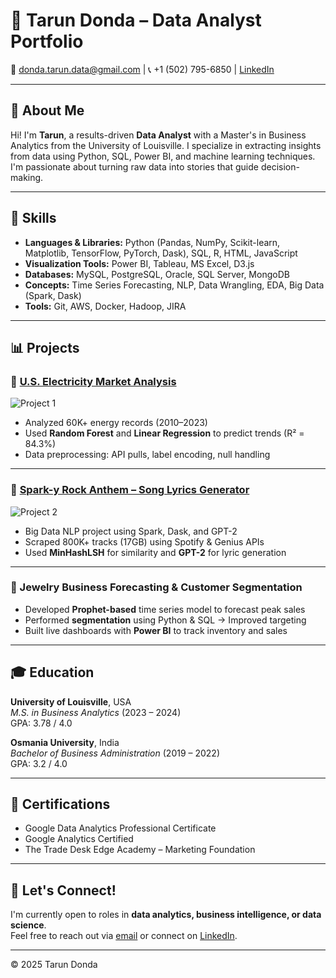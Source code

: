 # 💼 Tarun Donda – Data Analyst Portfolio

📧 donda.tarun.data@gmail.com | 📞 +1 (502) 795-6850 | [LinkedIn](https://www.linkedin.com/in/your-profile)  

---

## 👋 About Me

Hi! I'm **Tarun**, a results-driven **Data Analyst** with a Master's in Business Analytics from the University of Louisville. I specialize in extracting insights from data using Python, SQL, Power BI, and machine learning techniques. I'm passionate about turning raw data into stories that guide decision-making.

---

## 🧠 Skills

- **Languages & Libraries:** Python (Pandas, NumPy, Scikit-learn, Matplotlib, TensorFlow, PyTorch, Dask), SQL, R, HTML, JavaScript
- **Visualization Tools:** Power BI, Tableau, MS Excel, D3.js
- **Databases:** MySQL, PostgreSQL, Oracle, SQL Server, MongoDB
- **Concepts:** Time Series Forecasting, NLP, Data Wrangling, EDA, Big Data (Spark, Dask)
- **Tools:** Git, AWS, Docker, Hadoop, JIRA

---

## 📊 Projects

### 🔹 [U.S. Electricity Market Analysis](#)
![Project 1](assets/images/project1.png)
- Analyzed 60K+ energy records (2010–2023)
- Used **Random Forest** and **Linear Regression** to predict trends (R² = 84.3%)
- Data preprocessing: API pulls, label encoding, null handling

---

### 🔹 [Spark-y Rock Anthem – Song Lyrics Generator](#)
![Project 2](assets/images/project2.png)
- Big Data NLP project using Spark, Dask, and GPT-2
- Scraped 800K+ tracks (17GB) using Spotify & Genius APIs
- Used **MinHashLSH** for similarity and **GPT-2** for lyric generation

---

### 🔹 Jewelry Business Forecasting & Customer Segmentation
- Developed **Prophet-based** time series model to forecast peak sales
- Performed **segmentation** using Python & SQL → Improved targeting
- Built live dashboards with **Power BI** to track inventory and sales

---

## 🎓 Education

**University of Louisville**, USA  
*M.S. in Business Analytics* (2023 – 2024)  
GPA: 3.78 / 4.0  

**Osmania University**, India  
*Bachelor of Business Administration* (2019 – 2022)  
GPA: 3.2 / 4.0  

---

## 📜 Certifications

- Google Data Analytics Professional Certificate  
- Google Analytics Certified  
- The Trade Desk Edge Academy – Marketing Foundation  

---

## 🚀 Let's Connect!

I'm currently open to roles in **data analytics, business intelligence, or data science**.  
Feel free to reach out via [email](mailto:donda.tarun.data@gmail.com) or connect on [LinkedIn](https://www.linkedin.com/in/your-profile).

---
© 2025 Tarun Donda
